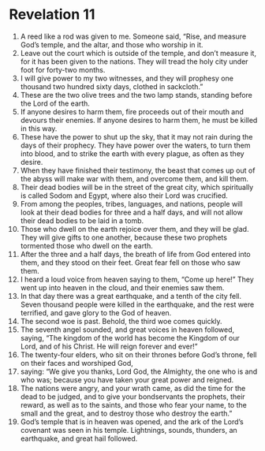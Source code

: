 ﻿
# Revelation 11
1. A reed like a rod was given to me. Someone said, “Rise, and measure God’s temple, and the altar, and those who worship in it. 
2. Leave out the court which is outside of the temple, and don’t measure it, for it has been given to the nations. They will tread the holy city under foot for forty-two months. 
3. I will give power to my two witnesses, and they will prophesy one thousand two hundred sixty days, clothed in sackcloth.” 
4. These are the two olive trees and the two lamp stands, standing before the Lord of the earth. 
5. If anyone desires to harm them, fire proceeds out of their mouth and devours their enemies. If anyone desires to harm them, he must be killed in this way. 
6. These have the power to shut up the sky, that it may not rain during the days of their prophecy. They have power over the waters, to turn them into blood, and to strike the earth with every plague, as often as they desire. 
7. When they have finished their testimony, the beast that comes up out of the abyss will make war with them, and overcome them, and kill them. 
8. Their dead bodies will be in the street of the great city, which spiritually is called Sodom and Egypt, where also their Lord was crucified. 
9. From among the peoples, tribes, languages, and nations, people will look at their dead bodies for three and a half days, and will not allow their dead bodies to be laid in a tomb. 
10. Those who dwell on the earth rejoice over them, and they will be glad. They will give gifts to one another, because these two prophets tormented those who dwell on the earth. 
11. After the three and a half days, the breath of life from God entered into them, and they stood on their feet. Great fear fell on those who saw them. 
12. I heard a loud voice from heaven saying to them, “Come up here!” They went up into heaven in the cloud, and their enemies saw them. 
13. In that day there was a great earthquake, and a tenth of the city fell. Seven thousand people were killed in the earthquake, and the rest were terrified, and gave glory to the God of heaven. 
14. The second woe is past. Behold, the third woe comes quickly. 
15. The seventh angel sounded, and great voices in heaven followed, saying, “The kingdom of the world has become the Kingdom of our Lord, and of his Christ. He will reign forever and ever!” 
16. The twenty-four elders, who sit on their thrones before God’s throne, fell on their faces and worshiped God, 
17. saying: “We give you thanks, Lord God, the Almighty, the one who is and who was; because you have taken your great power and reigned. 
18. The nations were angry, and your wrath came, as did the time for the dead to be judged, and to give your bondservants the prophets, their reward, as well as to the saints, and those who fear your name, to the small and the great, and to destroy those who destroy the earth.” 
19. God’s temple that is in heaven was opened, and the ark of the Lord’s covenant was seen in his temple. Lightnings, sounds, thunders, an earthquake, and great hail followed. 
